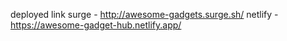 deployed link surge - http://awesome-gadgets.surge.sh/
netlify - https://awesome-gadget-hub.netlify.app/